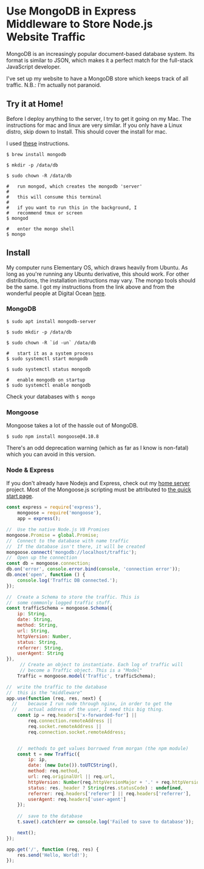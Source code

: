 # Use MongoDB in Express Middleware to Store Node.js Website Traffic



MongoDB is an increasingly popular document-based database system. Its format is similar to JSON, which makes it a perfect match for the full-stack JavaScript developer.

I've set up my website to have a MongoDB store which keeps track of all traffic. N.B.: I'm actually not paranoid.



## Try it at Home!



Before I deploy anything to the server, I try to get it going on my Mac. The instructions for mac and linux are very similar. If you only have a Linux distro, skip down to Install. This should cover the install for mac.

I used [these](https://treehouse.github.io/installation-guides/mac/mongo-mac.html) instructions.

```shell
$ brew install mongodb

$ mkdir -p /data/db

$ sudo chown -R /data/db

#   run mongod, which creates the mongodb 'server'
#
#   this will consume this terminal
#
#   if you want to run this in the background, I
#   recommend tmux or screen
$ mongod

#   enter the mongo shell
$ mongo
```



## Install

My computer runs Elementary OS, which draws heavily from Ubuntu. As long as you're running any Ubuntu derivative, this should work. For other distributions, the installation instructions may vary. The mongo tools should be the same. I got my instructions from the link above and from the wonderful people at Digital Ocean [here](https://www.digitalocean.com/community/tutorials/how-to-install-mongodb-on-ubuntu-16-04).

### MongoDB

```shell
$ sudo apt install mongodb-server

$ sudo mkdir -p /data/db

$ sudo chown -R `id -un` /data/db

#   start it as a system process
$ sudo systemctl start mongodb

$ sudo systemctl status mongodb

#   enable mongodb on startup
$ sudo systemctl enable mongodb
```

Check your databases with `$ mongo`

### Mongoose

Mongoose takes a lot of the hassle out of MongoDB.

`$ sudo npm install mongoose@4.10.8`

There's an odd deprecation warning (which as far as I know is non-fatal) which you can avoid in this version.

### Node & Express

If you don't already have Nodejs and Express, check out my [home server]('http://mcarsondavis.com/projects/home-server') project. Most of the Mongoose.js scripting must be attributed to [the quick start page](http://mongoosejs.com/docs/index.html).

```js
const express = require('express'),
    mongoose = require('mongoose'),
    app = express();

//	Use the native Node.js V8 Promises
mongoose.Promise = global.Promise;
//	Connect to the database with name traffic
//	If the database isn't there, it will be created
mongoose.connect('mongodb://localhost/traffic');
//	Open up the connection
const db = mongoose.connection;
db.on('error', console.error.bind(console, 'connection error'));
db.once('open', function () {
    console.log('Traffic DB connected.');
});

//	Create a Schema to store the traffic. This is
//	some commonly logged traffic stuff.
const trafficSchema = mongoose.Schema({
    ip: String,
    date: String,
    method: String,
    url: String,
    httpVersion: Number,
    status: String,
    referrer: String,
    userAgent: String
}),
     //	Create an object to instantiate. Each log of traffic will
     // become a Traffic object. This is a "Model"
    Traffic = mongoose.model('Traffic', trafficSchema);

//  write the traffic to the database
//	this is the "middleware"
app.use(function (req, res, next) {
  //	because I run node through nginx, in order to get the
  //	actual address of the user, I need this big thing.
    const ip = req.headers['x-forwarded-for'] ||
        req.connection.remoteAddress ||
        req.socket.remoteAddress ||
        req.connection.socket.remoteAddress;


    //  methods to get values borrowed from morgan (the npm module)
    const t = new Traffic({
        ip: ip,
        date: (new Date()).toUTCString(),
        method: req.method,
        url: req.originalUrl || req.url,
        httpVersion: Number(req.httpVersionMajor + '.' + req.httpVersionMinor),
        status: res._header ? String(res.statusCode) : undefined,
        referrer: req.headers['referer'] || req.headers['referrer'],
        userAgent: req.headers['user-agent']
    });
  
	//	save to the database
    t.save().catch(err => console.log('Failed to save to database'));

    next();
});

app.get('/', function (req, res) {
    res.send('Hello, World!');
});
```